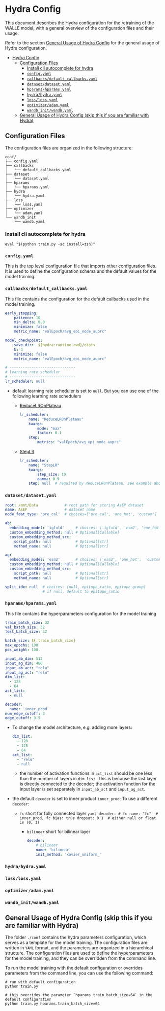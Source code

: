 # Hydra Config

This document describes the Hydra configuration for the retraining of the WALLE model, with a general overview of the configuration files and their usage.

Refer to the section [General Usage of Hydra Config](#general-usage-of-hydra-config-skip-this-if-you-are-familiar-with-hydra) for the general usage of Hydra configuration.

<!-- insert a table of contents -->
- [Hydra Config](#hydra-config)
  - [Configuration Files](#configuration-files)
    - [Install cli autocomplete for hydra](#install-cli-autocomplete-for-hydra)
    - [`config.yaml`](#configyaml)
    - [`callbacks/default_callbacks.yaml`](#callbacksdefault_callbacksyaml)
    - [`dataset/dataset.yaml`](#datasetdatasetyaml)
    - [`hparams/hparams.yaml`](#hparamshparamsyaml)
    - [`hydra/hydra.yaml`](#hydrahydrayaml)
    - [`loss/loss.yaml`](#losslossyaml)
    - [`optimizer/adam.yaml`](#optimizeradamyaml)
    - [`wandb_init/wandb.yaml`](#wandb_initwandbyaml)
  - [General Usage of Hydra Config (skip this if you are familiar with Hydra)](#general-usage-of-hydra-config-skip-this-if-you-are-familiar-with-hydra)

## Configuration Files

The configuration files are organized in the following structure:

```shell
conf/
├── config.yaml
├── callbacks
│   └── default_callbacks.yaml
├── dataset
│   └── dataset.yaml
├── hparams
│   └── hparams.yaml
├── hydra
│   └── hydra.yaml
├── loss
│   └── loss.yaml
├── optimizer
│   └── adam.yaml
└── wandb_init
    └── wandb.yaml
```

### Install cli autocomplete for hydra

```shell
eval "$(python train.py -sc install=zsh)"
```

### `config.yaml`

This is the top level configuration file that imports other configuration files.
It is used to define the configuration schema and the default values for the model training.

### `callbacks/default_callbacks.yaml`

This file contains the configuration for the default callbacks used in the model training.

```yaml
early_stopping:
    patience: 10
    min_delta: 0.0
    minimize: false
    metric_name: "valEpoch/avg_epi_node_auprc"

model_checkpoint:
    save_dir:  ${hydra:runtime.cwd}/ckpts
    k: 3
    minimize: false
    metric_name: "valEpoch/avg_epi_node_auprc"

# ------------------------------
# learning rate scheduler
# ------------------------------
lr_scheduler: null
```

- default learning rate scheduler is set to `null`. But you can use one of the following learning rate schedulers
  - [ReduceLROnPlateau](https://pytorch.org/docs/stable/generated/torch.optim.lr_scheduler.ReduceLROnPlateau.html)

    ```yaml
    lr_scheduler:
        name: "ReduceLROnPlateau"
        kwargs:
            mode: "max"
            factor: 0.1
        step:
            metrics: "valEpoch/avg_epi_node_auprc"
    ```

  - [StepLR](https://pytorch.org/docs/stable/generated/torch.optim.lr_scheduler.StepLR.html)

    ```yaml
    lr_scheduler:
        name: "StepLR"
        kwargs:
            step_size: 10
            gamma: 0.9
        step: null  # required by ReduceLROnPlateau, see example above
    ```

### `dataset/dataset.yaml`

```yaml
root: /mnt/Data            # root path for storing AsEP dataset
name: AsEP                 # dataset name
node_feat_type: 'pre_cal'  # choices=['pre_cal', 'one_hot', 'custom']

ab:
  embedding_model: 'igfold'     # choices: ['igfold', 'esm2', 'one_hot'， 'custom']
  custom_embedding_method: null # Optional[Callable]
  custom_embedding_method_src:
    script_path: null           # Optional[str]
    method_name: null           # Optional[str]

ag:
  embedding_model: 'esm2'       # choices: ['esm2', 'one_hot'， 'custom']
  custom_embedding_method: null # Optional[Callable]
  custom_embedding_method_src:
    script_path: null           # Optional[str]
    method_name: null           # Optional[str]

split_idx: null  # choices: [null, epitope_ratio, epitope_group]
                 # if null, default to epitope_ratio
```

<!-- TODO: add documentation -->

### `hparams/hparams.yaml`

This file contains the hyperparameters configuration for the model training.

```yaml
train_batch_size: 32
val_batch_size: 32
test_batch_size: 32

batch_size: ${.train_batch_size}
max_epochs: 100
pos_weight: 100.

input_ab_dim: 512
input_ag_dim: 480
input_ab_act: "relu"
input_ag_act: "relu"
dim_list:
  - 128
  - 64
act_list:
  - null

decoder:
  name: 'inner_prod'
num_edge_cutoff: 3
edge_cutoff: 0.5
```

- To change the model architecture, e.g. adding more layers:

    ```yaml
    dim_list:
      - 128
      - 128
      - 64
    act_list:
      - "relu"
      - null
    ```

  - the number of activation functions in `act_list` should be one less than the number of layers in `dim_list`. This is because the last layer is directly connected to the decoder; the activation function for the input layer is set separately in `input_ab_act` and `input_ag_act`.

- the default `decoder` is set to inner product `inner_prod`; To use a different `decoder`:
  - `fc` short for fully connected layer
        ```yaml
        decoder:
            # fc
            name: "fc"  # inner_prod, fc
            bias: true
            dropout: 0.1  # either null or float in (0, 1)
        ```
    - `bilinear` short for bilinear layer

        ```yaml
        decoder:
            # bilinear
            name: 'bilinear'
            init_method: 'xavier_uniform_'
        ```

### `hydra/hydra.yaml`

<!-- TODO: Add documentation -->

### `loss/loss.yaml`

<!-- TODO: Add documentation -->

### `optimizer/adam.yaml`

<!-- TODO: Add documentation -->

### `wandb_init/wandb.yaml`

<!-- TODO: Add documentation -->

## General Usage of Hydra Config (skip this if you are familiar with Hydra)

The folder `./conf` contains the hydra parameters configuration, which serves as a template for the model training. The configuration files are written in `YAML` format, and the parameters are organized in a hierarchical structure. The configuration files are used to define the hyperparameters for the model training, and they can be overridden from the command line.

To run the model training with the default configuration or overrides parameters from the command line, you can use the following command:

```shell
# run with default configuration
python train.py

# this overrides the parameter `hparams.train_batch_size=64` in the default configuration
python train.py hparams.train_batch_size=64
```
